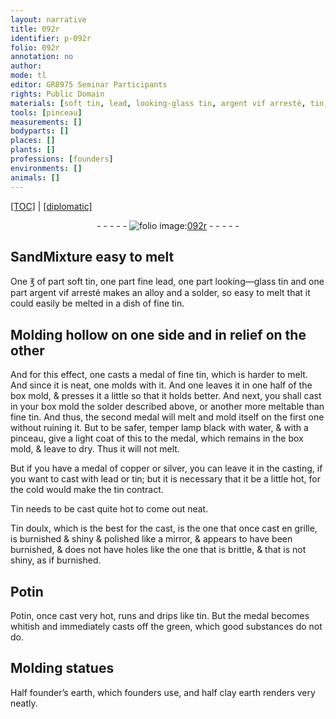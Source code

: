 ```yaml
---
layout: narrative
title: 092r
identifier: p-092r
folio: 092r
annotation: no
author:
mode: tl
editor: GR8975 Seminar Participants
rights: Public Domain
materials: [soft tin, lead, looking-glass tin, argent vif arresté, tin, lamp black, water, copper, silver, Tin, Tin doulx, Potin, founder’s earth, clay earth]
tools: [pinceau]
measurements: []
bodyparts: []
places: []
plants: []
professions: [founders]
environments: []
animals: []
---
```


<p><a href="{{ site.baseurl }}/translation/" target="_blank">[TOC]</a> | <a href="{{ site.baseurl }}/texts/p-092r_tc/">[diplomatic]</a></p><div class="folio" align="center">- - - - - <a href="http://gallica.bnf.fr/ark:/12148/btv1b10500001g/f189.image" target="_blank"><img src="https://cu-mkp.github.io/2017-workshop-edition/assets/photo-icon.png" alt="folio image: " style="display:inline-block; margin-bottom:-3px;"/>092r</a> - - - - - </div>  
  

## <span class="del">Sand</span>Mixture easy to melt

 
One <span class="del">℥ of</span> part <span class="m">soft tin</span>, one part fine <span class="m">lead</span>, one part <span class="m">looking—glass tin</span> and one part <span class="m">argent vif arresté</span> makes an alloy and a solder, so easy to melt that it could easily be melted in a dish of fine <span class="m">tin</span>.
 
 
  

## Molding hollow on one side and in relief on the other

 
And for this effect, one casts a medal of fine <span class="m">tin</span>, which is harder to melt. And since it is neat, one molds with it. And one leaves it in one half of the box mold, & presses it a little so that it holds better. And next, you shall cast in your box mold the solder described above, or another more meltable than fine <span class="m">tin</span>. And thus, the second medal will melt and mold itself on the first one without ruining it. But to be safer, temper <span class="m">lamp black</span> with <span class="m">water</span>, & with a <span class="tl">pinceau</span>, give a light coat of this to the medal, which remains in the box mold, & leave to dry. Thus it will not melt.
 
But if you have a medal of <span class="m">copper</span> or <span class="m">silver</span>, you can leave it in the casting, if you want to cast with <span class="m">lead</span> or <span class="m">tin</span>; but it is necessary that it be a little hot, for the cold would make the <span class="m">tin</span> contract.
 
<span class="m">Tin</span> needs to be cast quite hot to come out neat.
 
<span class="m">Tin doulx</span>, which is the best for the cast, is the one that once cast en grille, is <span class="del">burnished &</span> shiny & polished like a mirror, & appears to have been burnished, & does not have holes like the one that is brittle, & that is not shiny, as if burnished.
 
 
  

## <span class="m">Potin</span>

 
<span class="m">Potin</span>, once cast very hot, runs and drips like <span class="m">tin</span>. But the medal becomes whitish and immediately casts off the green, which good substances do not do.
 
 
  

## Molding statues

 
Half <span class="m">founder’s earth</span>, which <span class="pro">founders</span> use, and half <span class="m">clay earth</span> renders very neatly.
 
